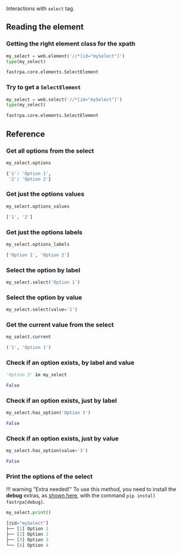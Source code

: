 Interactions with `select` tag.

## Reading the element

### Getting the right element class for the xpath

```python linenums="1"
my_select = web.element('//*[id="mySelect"]')
type(my_select)
```

```python title="Output"
fastrpa.core.elements.SelectElement
```

### Try to get a `SelectElement`

```python linenums="1"
my_select = web.select('//*[id="mySelect"]')
type(my_select)
```

```python title="Output"
fastrpa.core.elements.SelectElement
```

## Reference

### Get all options from the select

```python linenums="1"
my_select.options
```

```python title="Output"
{'1': 'Option 1',
 '2': 'Option 2'}
```

### Get just the options values

```python linenums="1"
my_select.options_values
```

```python title="Output"
['1', '2']
```

### Get just the options labels

```python linenums="1"
my_select.options_labels
```

```python title="Output"
['Option 1', 'Option 2']
```

### Select the option by label

```python linenums="1"
my_select.select('Option 1')
```

### Select the option by value

```python linenums="1"
my_select.select(value='1')
```

### Get the current value from the select

```python linenums="1"
my_select.current
```

```python title="Output"
('1', 'Option 1')
```

### Check if an option exists, by label and value

```python linenums="1"
'Option 3' in my_select
```

```python title="Output"
False
```

### Check if an option exists, just by label

```python linenums="1"
my_select.has_option('Option 3')
```

```python title="Output"
False
```

### Check if an option exists, just by value

```python linenums="1"
my_select.has_option(value='3')
```

```python title="Output"
False
```

### Print the options of the select

!!! warning "Extra needed!"
    To use this method, you need to install the **debug** extras, as [shown here](../index.md#installation), with the command `pip install fastrpa[debug]`.

```python linenums="1"
my_select.print()
```

```python title="Output"
[@id="mySelect"]
├── [1] Option 1
├── [2] Option 2
├── [3] Option 3
└── [4] Option 4
```